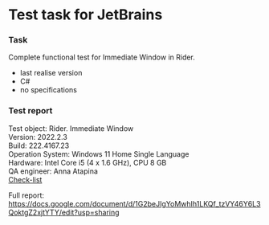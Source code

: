 # Test task for JetBrains
### Task
Complete functional test for Immediate Window in Rider.
* last realise version
* C#
* no specifications

### Test report
Test object: Rider. Immediate Window <br/>
Version: 2022.2.3 <br/>
Build: 222.4167.23 <br/>
Operation System: Windows 11 Home Single Language <br/>
Hardware: Intel Core i5 (4 x 1.6 GHz), CPU 8 GB <br/>
QA engineer: Anna Atapina <br/>
[Check-list](./check-list.md)

Full report: https://docs.google.com/document/d/1G2beJIgYoMwhIh1LKQf_tzVY46Y6L3QoktgZ2xjtYTY/edit?usp=sharing

